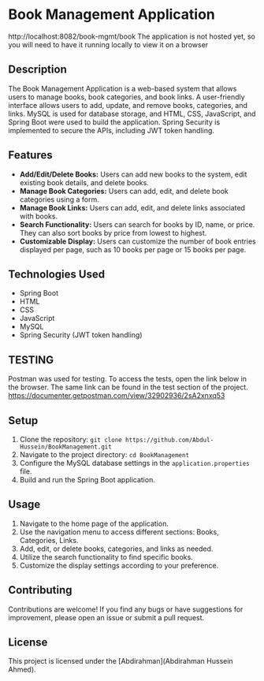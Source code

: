 
# Book Management Application
http://localhost:8082/book-mgmt/book
The application is not hosted yet, so you will need to have it running locally to view it on a browser

## Description
The Book Management Application is a web-based system that allows users to manage books, book categories, and book links.
A user-friendly interface allows users to add, update, and remove books, categories, and links. 
MySQL is used for database storage, and HTML, CSS, JavaScript, and Spring Boot were used to build the application.
Spring Security is implemented to secure the APIs, including JWT token handling.

## Features
- **Add/Edit/Delete Books:** Users can add new books to the system, edit existing book details, and delete books.
- **Manage Book Categories:** Users can add, edit, and delete book categories using a form.
- **Manage Book Links:** Users can add, edit, and delete links associated with books.
- **Search Functionality:** Users can search for books by ID, name, or price. They can also sort books by price from lowest to highest.
- **Customizable Display:** Users can customize the number of book entries displayed per page, such as 10 books per page or 15 books per page.

## Technologies Used
- Spring Boot
- HTML
- CSS
- JavaScript
- MySQL
- Spring Security (JWT token handling)

## TESTING
Postman was used for testing.
To access the tests, open the link below in the browser. The same link can be found in the test section of the project.
https://documenter.getpostman.com/view/32902936/2sA2xnxq53

## Setup
1. Clone the repository: `git clone https://github.com/Abdul-Hussein/BookManagement.git`
2. Navigate to the project directory: `cd BookManagement`
3. Configure the MySQL database settings in the `application.properties` file.
4. Build and run the Spring Boot application.

## Usage
1. Navigate to the home page of the application.
2. Use the navigation menu to access different sections: Books, Categories, Links.
3. Add, edit, or delete books, categories, and links as needed.
4. Utilize the search functionality to find specific books.
5. Customize the display settings according to your preference.

## Contributing
Contributions are welcome! If you find any bugs or have suggestions for improvement, please open an issue or submit a pull request.

## License
This project is licensed under the [Abdirahman](Abdirahman Hussein Ahmed).
